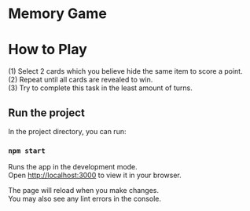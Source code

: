 # Memory Game


# How to Play
(1) Select 2 cards which you believe hide the same item to score a point.\
(2) Repeat until all cards are revealed to win.\
(3) Try to complete this task in the least amount of turns.

## Run the project

In the project directory, you can run:

### `npm start`

Runs the app in the development mode.\
Open [http://localhost:3000](http://localhost:3000) to view it in your browser.

The page will reload when you make changes.\
You may also see any lint errors in the console.
